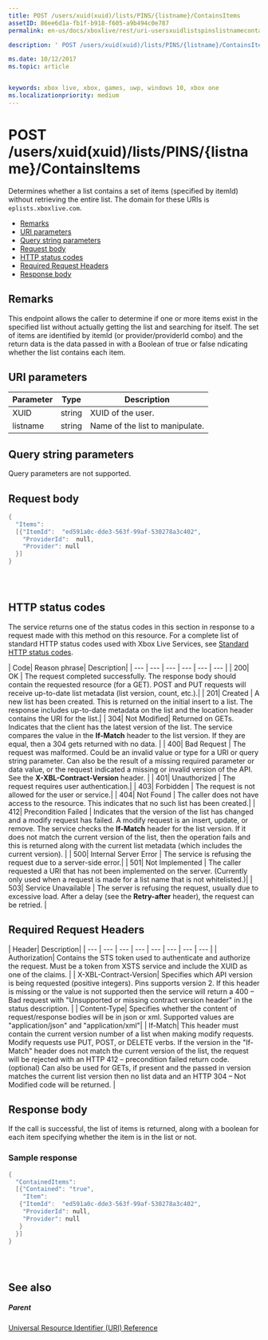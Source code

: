 ```yaml
---
title: POST /users/xuid(xuid)/lists/PINS/{listname}/ContainsItems
assetID: 86ee6d1a-fb1f-b918-f605-a9b494c0e787
permalink: en-us/docs/xboxlive/rest/uri-usersxuidlistspinslistnamecontainsitemspost.html

description: ' POST /users/xuid(xuid)/lists/PINS/{listname}/ContainsItems'

ms.date: 10/12/2017
ms.topic: article


keywords: xbox live, xbox, games, uwp, windows 10, xbox one
ms.localizationpriority: medium
---
```



# POST /users/xuid(xuid)/lists/PINS/{listname}/ContainsItems
Determines whether a list contains a set of items (specified by itemId) without retrieving the entire list. 
The domain for these URIs is `eplists.xboxlive.com`.
 
  * [Remarks](#ID4EV)
  * [URI parameters](#ID4EAB)
  * [Query string parameters](#ID4EJC)
  * [Request body](#ID4EUC)
  * [HTTP status codes](#ID4E6C)
  * [Required Request Headers](#ID4EVAAC)
  * [Response body](#ID4ELCAC)
 
<a id="ID4EV"></a>

 
## Remarks 
 
This endpoint allows the caller to determine if one or more items exist in the specified list without actually getting the list and searching for itself. The set of items are identified by itemId (or provider/providerId combo) and the return data is the data passed in with a Boolean of true or false ndicating whether the list contains each item. 
  
<a id="ID4EAB"></a>

 
## URI parameters 
 
| Parameter| Type| Description| 
| --- | --- | --- | 
| XUID| string| XUID of the user.| 
| listname| string| Name of the list to manipulate.| 
  
<a id="ID4EJC"></a>

 
## Query string parameters 
 
Query parameters are not supported.
  
<a id="ID4EUC"></a>

 
## Request body 
 

```cpp
{
  "Items":
  [{"ItemId":  "ed591a0c-dde3-563f-99af-530278a3c402",
    "ProviderId":  null,
    "Provider": null
  }]
}


    
```

  
<a id="ID4E6C"></a>

 
## HTTP status codes 
 
The service returns one of the status codes in this section in response to a request made with this method on this resource. For a complete list of standard HTTP status codes used with Xbox Live Services, see [Standard HTTP status codes](../../additional/httpstatuscodes.md).
 
| Code| Reason phrase| Description| 
| --- | --- | --- | --- | --- | --- | 
| 200| OK | The request completed successfully. The response body should contain the requested resource (for a GET). POST and PUT requests will receive up-to-date list metadata (list version, count, etc.).| 
| 201| Created | A new list has been created. This is returned on the initial insert to a list. The response includes up-to-date metadata on the list and the location header contains the URI for the list.| 
| 304| Not Modified| Returned on GETs. Indicates that the client has the latest version of the list. The service compares the value in the <b>If-Match</b> header to the list version. If they are equal, then a 304 gets returned with no data. | 
| 400| Bad Request | The request was malformed. Could be an invalid value or type for a URI or query string parameter. Can also be the result of a missing required parameter or data value, or the request indicated a missing or invalid version of the API. See the <b>X-XBL-Contract-Version</b> header. | 
| 401| Unauthorized | The request requires user authentication.| 
| 403| Forbidden | The request is not allowed for the user or service.| 
| 404| Not Found | The caller does not have access to the resource. This indicates that no such list has been created.| 
| 412| Precondition Failed | Indicates that the version of the list has changed and a modify request has failed. A modify request is an insert, update, or remove. The service checks the <b>If-Match</b> header for the list version. If it does not match the current version of the list, then the operation fails and this is returned along with the current list metadata (which includes the current version). | 
| 500| Internal Server Error | The service is refusing the request due to a server-side error.| 
| 501| Not Implemented | The caller requested a URI that has not been implemented on the server. (Currently only used when a request is made for a list name that is not whitelisted.)| 
| 503| Service Unavailable | The server is refusing the request, usually due to excessive load. After a delay (see the <b>Retry-after</b> header), the request can be retried. | 
  
<a id="ID4EVAAC"></a>

 
## Required Request Headers
 
| Header| Description| 
| --- | --- | --- | --- | --- | --- | --- | --- | 
| Authorization| Contains the STS token used to authenticate and authorize the request. Must be a token from XSTS service and include the XUID as one of the claims. | 
| X-XBL-Contract-Version| Specifies which API version is being requested (positive integers). Pins supports version 2. If this header is missing or the value is not supported then the service will return a 400 – Bad request with "Unsupported or missing contract version header" in the status description. | 
| Content-Type| Specifies whether the content of request/response bodies will be in json or xml. Supported values are "application/json" and "application/xml"| 
| If-Match| This header must contain the current version number of a list when making modify requests. Modify requests use PUT, POST, or DELETE verbs. If the version in the "If-Match" header does not match the current version of the list, the request will be rejected with an HTTP 412 – precondition failed return code. (optional) Can also be used for GETs, if present and the passed in version matches the current list version then no list data and an HTTP 304 – Not Modified code will be returned. | 
  
<a id="ID4ELCAC"></a>

 
## Response body 
 
If the call is successful, the list of items is returned, along with a boolean for each item specifying whether the item is in the list or not. 
 
<a id="ID4EVCAC"></a>

 
### Sample response 
 

```cpp
{
  "ContainedItems":
  [{"Contained": "true",
    "Item":
   {"ItemId":  "ed591a0c-dde3-563f-99af-530278a3c402",
    "ProviderId": null,
    "Provider": null
   }
  }]
}


      
```

   
<a id="ID4EBDAC"></a>

 
## See also
 
<a id="ID4EDDAC"></a>

 
##### Parent 

[Universal Resource Identifier (URI) Reference](../atoc-xboxlivews-reference-uris.md)

   